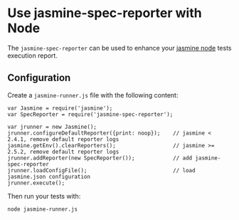 Use jasmine-spec-reporter with Node
===================================
The `jasmine-spec-reporter` can be used to enhance your [jasmine node](https://github.com/jasmine/jasmine-npm) tests execution report.

## Configuration

Create a `jasmine-runner.js` file with the following content:

```node
var Jasmine = require('jasmine');
var SpecReporter = require('jasmine-spec-reporter');

var jrunner = new Jasmine();
jrunner.configureDefaultReporter({print: noop});    // jasmine < 2.4.1, remove default reporter logs
jasmine.getEnv().clearReporters();                  // jasmine >= 2.5.2, remove default reporter logs
jrunner.addReporter(new SpecReporter());            // add jasmine-spec-reporter
jrunner.loadConfigFile();                           // load jasmine.json configuration
jrunner.execute();
```

Then run your tests with:

    node jasmine-runner.js
